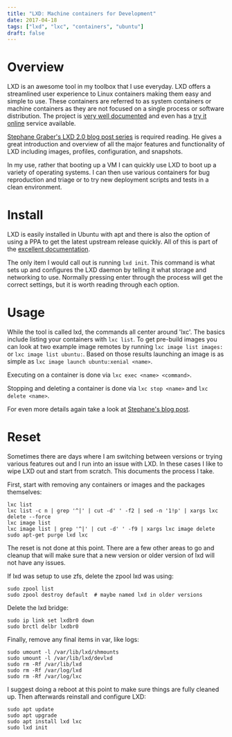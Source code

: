 ```yaml
---
title: "LXD: Machine containers for Development"
date: 2017-04-18
tags: ["lxd", "lxc", "containers", "ubuntu"]
draft: false
---
```


# Overview

LXD is an awesome tool in my toolbox that I use everyday. LXD offers a streamlined user experience to Linux containers making them easy and simple to use. These containers are referred to as system containers or machine containers as they are not focused on a single process or software distribution. The project is [very well documented](https://linuxcontainers.org/lxd/introduction/) and even has a [try it online](https://linuxcontainers.org/lxd/try-it/) service available.

[Stephane Graber's LXD 2.0 blog post series](https://stgraber.org/2016/03/11/lxd-2-0-introduction-to-lxd-112/) is required reading. He gives a great introduction and overview of all the major features and functionality of LXD including images, profiles, configuration, and snapshots.

In my use, rather that booting up a VM I can quickly use LXD to boot up a variety of operating systems. I can then use various containers for bug reproduction and triage or to try new deployment scripts and tests in a clean environment.

# Install

LXD is easily installed in Ubuntu with apt and there is also the option of using a PPA to get the latest upstream release quickly. All of this is part of the [excellent documentation](https://linuxcontainers.org/lxd/getting-started-cli/).

The only item I would call out is running `lxd init`. This command is what sets up and configures the LXD daemon by telling it what storage and networking to use. Normally pressing enter through the process will get the correct settings, but it is worth reading through each option.

# Usage

While the tool is called lxd, the commands all center around 'lxc'. The basics include listing your containers with `lxc list`. To get pre-build images you can look at two example image remotes by running `lxc image list images:` or `lxc image list ubuntu:`. Based on those results launching an image is as simple as `lxc image launch ubuntu:xenial <name>`.

Executing on a container is done via `lxc exec <name> <command>`.

Stopping and deleting a container is done via `lxc stop <name>` and `lxc delete <name>`.

For even more details again take a look at [Stephane's blog post](https://stgraber.org/2016/03/11/lxd-2-0-introduction-to-lxd-112/).

# Reset

Sometimes there are days where I am switching between versions or trying various features out and I run into an issue with LXD. In these cases I like to wipe LXD out and start from scratch. This documents the process I take.

First, start with removing any containers or images and the packages themselves:

```shell
lxc list
lxc list -c n | grep '^|' | cut -d' ' -f2 | sed -n '1!p' | xargs lxc delete --force
lxc image list
lxc image list | grep '^|' | cut -d' ' -f9 | xargs lxc image delete
sudo apt-get purge lxd lxc
```

The reset is not done at this point. There are a few other areas to go and cleanup that will make sure that a new version or older version of lxd will not have any issues.

If lxd was setup to use zfs, delete the zpool lxd was using:

```shell
sudo zpool list
sudo zpool destroy default  # maybe named lxd in older versions
```

Delete the lxd bridge:

```shell
sudo ip link set lxdbr0 down
sudo brctl delbr lxdbr0
```

Finally, remove any final items in var, like logs:

```shell
sudo umount -l /var/lib/lxd/shmounts
sudo umount -l /var/lib/lxd/devlxd
sudo rm -Rf /var/lib/lxd
sudo rm -Rf /var/log/lxd
sudo rm -Rf /var/log/lxc
```

I suggest doing a reboot at this point to make sure things are fully cleaned up. Then afterwards reinstall and configure LXD:

```shell
sudo apt update
sudo apt upgrade
sudo apt install lxd lxc
sudo lxd init
```
